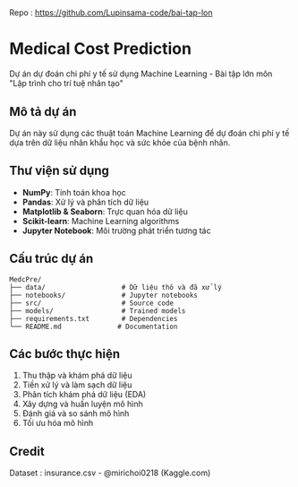 
# 
Repo : 
https://github.com/Lupinsama-code/bai-tap-lon


# Medical Cost Prediction

Dự án dự đoán chi phí y tế sử dụng Machine Learning - Bài tập lớn môn "Lập trình cho trí tuệ nhân tạo"

## Mô tả dự án
Dự án này sử dụng các thuật toán Machine Learning để dự đoán chi phí y tế dựa trên dữ liệu nhân khẩu học và sức khỏe của bệnh nhân.

## Thư viện sử dụng
- **NumPy**: Tính toán khoa học
- **Pandas**: Xử lý và phân tích dữ liệu  
- **Matplotlib & Seaborn**: Trực quan hóa dữ liệu
- **Scikit-learn**: Machine Learning algorithms
- **Jupyter Notebook**: Môi trường phát triển tương tác

## Cấu trúc dự án
```
MedcPre/
├── data/                   # Dữ liệu thô và đã xử lý
├── notebooks/              # Jupyter notebooks
├── src/                    # Source code
├── models/                 # Trained models
├── requirements.txt        # Dependencies
└── README.md              # Documentation
```

## Các bước thực hiện
1. Thu thập và khám phá dữ liệu
2. Tiền xử lý và làm sạch dữ liệu
3. Phân tích khám phá dữ liệu (EDA)
4. Xây dựng và huấn luyện mô hình
5. Đánh giá và so sánh mô hình
6. Tối ưu hóa mô hình


## Credit
Dataset : insurance.csv - @mirichoi0218 (Kaggle.com)